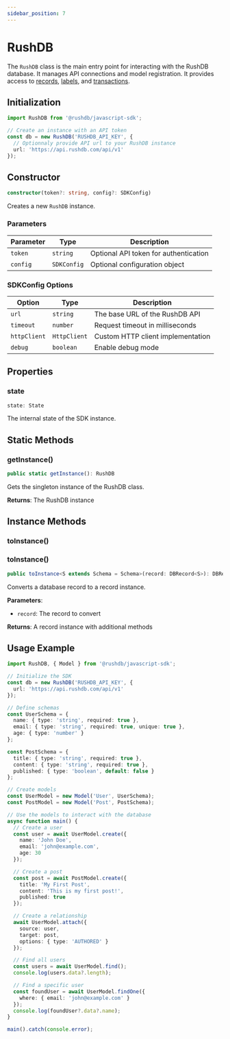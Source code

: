 ```yaml
---
sidebar_position: 7
---
```


# RushDB

The `RushDB` class is the main entry point for interacting with the RushDB database. It manages API connections and model registration. It provides access to [records](../../concepts/records), [labels](../../concepts/labels), and [transactions](../../concepts/transactions).

## Initialization

```typescript
import RushDB from '@rushdb/javascript-sdk';

// Create an instance with an API token
const db = new RushDB('RUSHDB_API_KEY', {
  // Optionnaly provide API url to your RushDB instance
  url: 'https://api.rushdb.com/api/v1'
});
```

## Constructor

```typescript
constructor(token?: string, config?: SDKConfig)
```

Creates a new `RushDB` instance.

### Parameters

| Parameter | Type | Description |
|-----------|------|-------------|
| `token` | `string` | Optional API token for authentication |
| `config` | `SDKConfig` | Optional configuration object |

### SDKConfig Options

| Option | Type | Description |
|--------|------|-------------|
| `url` | `string` | The base URL of the RushDB API |
| `timeout` | `number` | Request timeout in milliseconds |
| `httpClient` | `HttpClient` | Custom HTTP client implementation |
| `debug` | `boolean` | Enable debug mode |

## Properties

### state

```typescript
state: State
```

The internal state of the SDK instance.

## Static Methods

### getInstance()

```typescript
public static getInstance(): RushDB
```

Gets the singleton instance of the RushDB class.

**Returns**: The RushDB instance

## Instance Methods

### toInstance()

### toInstance()

```typescript
public toInstance<S extends Schema = Schema>(record: DBRecord<S>): DBRecordInstance<S>
```

Converts a database record to a record instance.

**Parameters**:
- `record`: The record to convert

**Returns**: A record instance with additional methods

## Usage Example

```typescript
import RushDB, { Model } from '@rushdb/javascript-sdk';

// Initialize the SDK
const db = new RushDB('RUSHDB_API_KEY', {
  url: 'https://api.rushdb.com/api/v1'
});

// Define schemas
const UserSchema = {
  name: { type: 'string', required: true },
  email: { type: 'string', required: true, unique: true },
  age: { type: 'number' }
};

const PostSchema = {
  title: { type: 'string', required: true },
  content: { type: 'string', required: true },
  published: { type: 'boolean', default: false }
};

// Create models
const UserModel = new Model('User', UserSchema);
const PostModel = new Model('Post', PostSchema);

// Use the models to interact with the database
async function main() {
  // Create a user
  const user = await UserModel.create({
    name: 'John Doe',
    email: 'john@example.com',
    age: 30
  });

  // Create a post
  const post = await PostModel.create({
    title: 'My First Post',
    content: 'This is my first post!',
    published: true
  });

  // Create a relationship
  await UserModel.attach({
    source: user,
    target: post,
    options: { type: 'AUTHORED' }
  });

  // Find all users
  const users = await UserModel.find();
  console.log(users.data?.length);

  // Find a specific user
  const foundUser = await UserModel.findOne({
    where: { email: 'john@example.com' }
  });
  console.log(foundUser?.data?.name);
}

main().catch(console.error);
```
